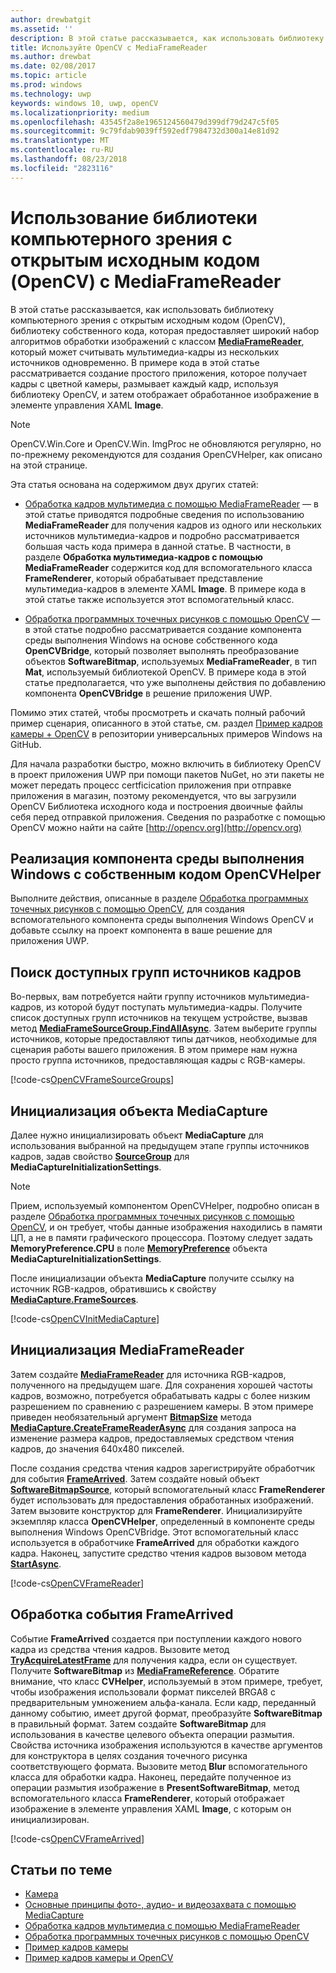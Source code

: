 ```yaml
---
author: drewbatgit
ms.assetid: ''
description: В этой статье рассказывается, как использовать библиотеку компьютерного зрения с открытым исходным кодом (OpenCV) с классом MediaFrameReader.
title: Используйте OpenCV с MediaFrameReader
ms.author: drewbat
ms.date: 02/08/2017
ms.topic: article
ms.prod: windows
ms.technology: uwp
keywords: windows 10, uwp, openCV
ms.localizationpriority: medium
ms.openlocfilehash: 43545f2a8e1965124560479d399df79d247c5f05
ms.sourcegitcommit: 9c79fdab9039ff592edf7984732d300a14e81d92
ms.translationtype: MT
ms.contentlocale: ru-RU
ms.lasthandoff: 08/23/2018
ms.locfileid: "2823116"
---
```

# <a name="use-the-open-source-computer-vision-library-opencv-with-mediaframereader"></a>Использование библиотеки компьютерного зрения с открытым исходным кодом (OpenCV) с MediaFrameReader

В этой статье рассказывается, как использовать библиотеку компьютерного зрения с открытым исходным кодом (OpenCV), библиотеку собственного кода, которая предоставляет широкий набор алгоритмов обработки изображений с классом [**MediaFrameReader**](https://msdn.microsoft.com/library/windows/apps/Windows.Media.Capture.Frames.MediaFrameReader), который может считывать мультимедиа-кадры из нескольких источников одновременно. В примере кода в этой статье рассматривается создание простого приложения, которое получает кадры с цветной камеры, размывает каждый кадр, используя библиотеку OpenCV, и затем отображает обработанное изображение в элементе управления XAML **Image**. 

>[!NOTE]
>OpenCV.Win.Core и OpenCV.Win. ImgProc не обновляются регулярно, но по-прежнему рекомендуются для создания OpenCVHelper, как описано на этой странице.

Эта статья основана на содержимом двух других статей:

* [Обработка кадров мультимедиа с помощью MediaFrameReader](process-media-frames-with-mediaframereader.md) — в этой статье приводятся подробные сведения по использованию **MediaFrameReader** для получения кадров из одного или нескольких источников мультимедиа-кадров и подробно рассматривается большая часть кода примера в данной статье. В частности, в разделе **Обработка мультимедиа-кадров с помощью MediaFrameReader** содержится код для вспомогательного класса **FrameRenderer**, который обрабатывает представление мультимедиа-кадров в элементе XAML **Image**. В примере кода в этой статье также используется этот вспомогательный класс.

* [Обработка программных точечных рисунков с помощью OpenCV](process-software-bitmaps-with-opencv.md) — в этой статье подробно рассматривается создание компонента среды выполнения Windows на основе собственного кода **OpenCVBridge**, который позволяет выполнять преобразование объектов **SoftwareBitmap**, используемых **MediaFrameReader**, в тип **Mat**, используемый библиотекой OpenCV. В примере кода в этой статье предполагается, что уже выполнены действия по добавлению компонента **OpenCVBridge** в решение приложения UWP.

Помимо этих статей, чтобы просмотреть и скачать полный рабочий пример сценария, описанного в этой статье, см. раздел [Пример кадров камеры + OpenCV](https://go.microsoft.com/fwlink/?linkid=854003) в репозитории универсальных примеров Windows на GitHub.

Для начала разработки быстро, можно включить в библиотеку OpenCV в проект приложения UWP при помощи пакетов NuGet, но эти пакеты не может передать процесс certficication приложения при отправке приложения в магазин, поэтому рекомендуется, что вы загрузили OpenCV Библиотека исходного кода и построения двоичные файлы себя перед отправкой приложения. Сведения по разработке с помощью OpenCV можно найти на сайте [http://opencv.org](http://opencv.org)


## <a name="implement-the-opencvhelper-native-windows-runtime-component"></a>Реализация компонента среды выполнения Windows с собственным кодом OpenCVHelper
Выполните действия, описанные в разделе [Обработка программных точечных рисунков с помощью OpenCV](process-software-bitmaps-with-opencv.md), для создания вспомогательного компонента среды выполнения Windows OpenCV и добавьте ссылку на проект компонента в ваше решение для приложения UWP.

## <a name="find-available-frame-source-groups"></a>Поиск доступных групп источников кадров
Во-первых, вам потребуется найти группу источников мультимедиа-кадров, из которой будут поступать мультимедиа-кадры. Получите список доступных групп источников на текущем устройстве, вызвав метод **[MediaFrameSourceGroup.FindAllAsync](https://docs.microsoft.com/uwp/api/windows.media.capture.frames.mediaframesourcegroup.FindAllAsync)**. Затем выберите группы источников, которые предоставляют типы датчиков, необходимые для сценария работы вашего приложения. В этом примере нам нужна просто группа источников, предоставляющая кадры с RGB-камеры.

[!code-cs[OpenCVFrameSourceGroups](./code/Frames_Win10/Frames_Win10/MainPage.OpenCV.xaml.cs#SnippetOpenCVFrameSourceGroups)]

## <a name="initialize-the-mediacapture-object"></a>Инициализация объекта MediaCapture
Далее нужно инициализировать объект **MediaCapture** для использования выбранной на предыдущем этапе группы источников кадров, задав свойство **[SourceGroup](https://docs.microsoft.com/uwp/api/windows.media.capture.mediacaptureinitializationsettings.SourceGroup)** для **MediaCaptureInitializationSettings**.

> [!NOTE] 
> Прием, используемый компонентом OpenCVHelper, подробно описан в разделе [Обработка программных точечных рисунков с помощью OpenCV](process-software-bitmaps-with-opencv.md), и он требует, чтобы данные изображения находились в памяти ЦП, а не в памяти графического процессора. Поэтому следует задать **MemoryPreference.CPU** в поле **[MemoryPreference](https://docs.microsoft.com/uwp/api/windows.media.capture.mediacaptureinitializationsettings.MemoryPreference)** объекта **MediaCaptureInitializationSettings**.

После инициализации объекта **MediaCapture** получите ссылку на источник RGB-кадров, обратившись к свойству **[MediaCapture.FrameSources](https://docs.microsoft.com/uwp/api/windows.media.capture.mediacapture.FrameSources)**.

[!code-cs[OpenCVInitMediaCapture](./code/Frames_Win10/Frames_Win10/MainPage.OpenCV.xaml.cs#SnippetOpenCVInitMediaCapture)]

## <a name="initialize-the-mediaframereader"></a>Инициализация MediaFrameReader
Затем создайте [**MediaFrameReader**](https://msdn.microsoft.com/library/windows/apps/Windows.Media.Capture.Frames.MediaFrameReader) для источника RGB-кадров, полученного на предыдущем шаге. Для сохранения хорошей частоты кадров, возможно, потребуется обрабатывать кадры с более низким разрешением по сравнению с разрешением камеры. В этом примере приведен необязательный аргумент **[BitmapSize](https://docs.microsoft.com/uwp/api/windows.graphics.imaging.bitmapsize)** метода **[MediaCapture.CreateFrameReaderAsync](https://docs.microsoft.com/uwp/api/windows.media.capture.mediacapture.createframereaderasync)** для создания запроса на изменение размера кадров, предоставляемых средством чтения кадров, до значения 640x480 пикселей.

После создания средства чтения кадров зарегистрируйте обработчик для события **[FrameArrived](https://docs.microsoft.com/uwp/api/windows.media.capture.frames.mediaframereader.FrameArrived)**. Затем создайте новый объект **[SoftwareBitmapSource](https://docs.microsoft.com/uwp/api/windows.ui.xaml.media.imaging.softwarebitmapsource)**, который вспомогательный класс **FrameRenderer** будет использовать для предоставления обработанных изображений. Затем вызовите конструктор для **FrameRenderer**. Инициализируйте экземпляр класса **OpenCVHelper**, определенный в компоненте среды выполнения Windows OpenCVBridge. Этот вспомогательный класс используется в обработчике **FrameArrived** для обработки каждого кадра. Наконец, запустите средство чтения кадров вызовом метода **[StartAsync](https://docs.microsoft.com/uwp/api/windows.media.capture.frames.mediaframereader.StartAsync)**.

[!code-cs[OpenCVFrameReader](./code/Frames_Win10/Frames_Win10/MainPage.OpenCV.xaml.cs#SnippetOpenCVFrameReader)]


## <a name="handle-the-framearrived-event"></a>Обработка события FrameArrived
Событие **FrameArrived** создается при поступлении каждого нового кадра из средства чтения кадров. Вызовите метод **[TryAcquireLatestFrame](https://docs.microsoft.com/uwp/api/windows.media.capture.frames.mediaframereader.TryAcquireLatestFrame)** для получения кадра, если он существует. Получите **SoftwareBitmap** из **[MediaFrameReference](https://docs.microsoft.com/uwp/api/windows.media.capture.frames.mediaframereference)**. Обратите внимание, что класс **CVHelper**, используемый в этом примере, требует, чтобы изображения использовали формат пикселей BRGA8 с предварительным умножением альфа-канала. Если кадр, переданный данному событию, имеет другой формат, преобразуйте **SoftwareBitmap** в правильный формат. Затем создайте **SoftwareBitmap** для использования в качестве целевого объекта операции размытия. Свойства источника изображения используются в качестве аргументов для конструктора в целях создания точечного рисунка соответствующего формата. Вызовите метод **Blur** вспомогательного класса для обработки кадра. Наконец, передайте полученное из операции размытия изображение в **PresentSoftwareBitmap**, метод вспомогательного класса **FrameRenderer**, который отображает изображение в элементе управления XAML **Image**, с которым он инициализирован.

[!code-cs[OpenCVFrameArrived](./code/Frames_Win10/Frames_Win10/MainPage.OpenCV.xaml.cs#SnippetOpenCVFrameArrived)]

## <a name="related-topics"></a>Статьи по теме

* [Камера](camera.md)
* [Основные принципы фото-, аудио- и видеозахвата с помощью MediaCapture](basic-photo-video-and-audio-capture-with-MediaCapture.md)
* [Обработка кадров мультимедиа с помощью MediaFrameReader](process-media-frames-with-mediaframereader.md)
* [Обработка программных точечных рисунков с помощью OpenCV](process-software-bitmaps-with-opencv.md)
* [Пример кадров камеры](http://go.microsoft.com/fwlink/?LinkId=823230)
* [Пример кадров камеры и OpenCV](https://go.microsoft.com/fwlink/?linkid=854003)
 

 




